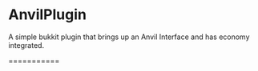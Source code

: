 AnvilPlugin
===========

A simple bukkit plugin that brings up an Anvil Interface and has economy integrated.

===========
